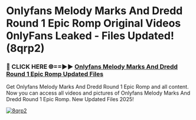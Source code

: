 # Onlyfans Melody Marks And Dredd Round 1 Epic Romp Original Videos 0nlyFans Leaked - Files Updated! (8qrp2)

<h3>🔴 CLICK HERE 🌐==►► <a href="https://tinyurl.com/4seja8ks" rel="nofollow">Onlyfans Melody Marks And Dredd Round 1 Epic Romp Updated Files</a></h3>

Get Onlyfans Melody Marks And Dredd Round 1 Epic Romp and all content. Now you can access all videos and pictures of Onlyfans Melody Marks And Dredd Round 1 Epic Romp. New Updated Files 2025!

[![8qrp2](https://i.imgur.com/EWjZXRe.gif)](https://tinyurl.com/4seja8ks)
